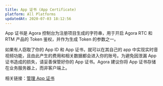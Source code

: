 ```yaml
---
title: App 证书 (App Certificate)
platform: All Platforms
updatedAt: 2020-07-03 18:12:56
---
```

App 证书是 Agora 控制台为注册项目生成的字符串，用于开启 Agora RTC 和 RTM 产品的 Token 鉴权，并作为生成 Token 的参数之一。

如果有人窃取了你的 App ID 和 App 证书，就可以在其自己的 app 中实现实时音视频功能，且由此产生的费用和相关数据都会进入你的账号。为避免因泄漏 App 证书造成的损失，请妥善保管好你的 App 证书。Agora 建议你将 App 证书存储在业务服务器上，而非客户端上。

<div class="alert info">相关链接：<a href="https://docs.agora.io/cn/Agora%20Platform/manage_projects?platform=All%20Platforms#管理-app-证书">管理 App 证书</a></div>

